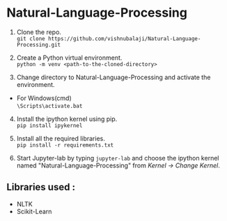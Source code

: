 # Natural-Language-Processing

1. Clone the repo. <br>
`git clone https://github.com/vishnubalaji/Natural-Language-Processing.git`

2. Create a Python virtual environment.<br>
`python -m venv <path-to-the-cloned-directory>`

3. Change directory to Natural-Language-Processing and activate the environment.

- For Windows(cmd)<br>
`\Scripts\activate.bat`

4. Install the ipython kernel using pip.<br>
`pip install ipykernel`

5. Install all the required libraries.<br>
`pip install -r requirements.txt`

6. Start Jupyter-lab by typing `jupyter-lab` and choose the ipython kernel named "Natural-Language-Processing" from _Kernel -> Change Kernel_.

## Libraries used :
- NLTK
- Scikit-Learn
